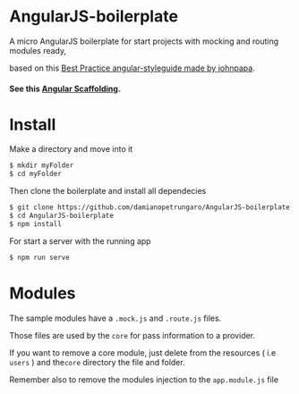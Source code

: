 # AngularJS-boilerplate
A micro AngularJS boilerplate for start projects with mocking and routing modules ready,

based on this [Best Practice angular-styleguide made by johnpapa](https://github.com/johnpapa/angular-styleguide).

#### See this [Angular Scaffolding](https://github.com/damianopetrungaro/generator-angular-rest).

# Install

Make a directory and move into it

```sh
$ mkdir myFolder
$ cd myFolder
```

Then clone the boilerplate and install all dependecies

```sh
$ git clone https://github.com/damianopetrungaro/AngularJS-boilerplate.git
$ cd AngularJS-boilerplate
$ npm install
```

For start a server with the running app

```sh
$ npm run serve
```


# Modules

The sample modules have a ``` .mock.js ``` and ``` .route.js ``` files.

Those files are used by the ``` core ``` for pass information to a provider.


If you want to remove a core module, just delete from the resources ( i.e ``` users ``` ) and the``` core ``` directory the file and folder.

Remember also to remove the modules injection to the ```app.module.js``` file
